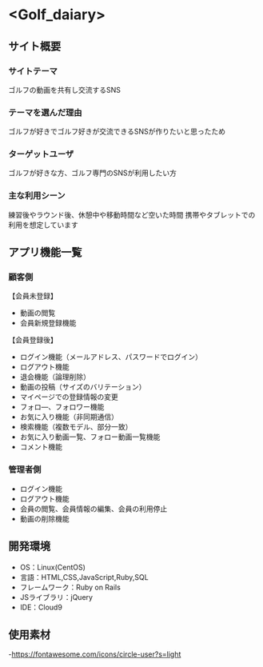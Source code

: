 # <Golf_daiary>

## サイト概要
### サイトテーマ
ゴルフの動画を共有し交流するSNS

### テーマを選んだ理由
ゴルフが好きでゴルフ好きが交流できるSNSが作りたいと思ったため
### ターゲットユーザ
ゴルフが好きな方、ゴルフ専門のSNSが利用したい方

### 主な利用シーン
練習後やラウンド後、休憩中や移動時間など空いた時間
携帯やタブレットでの利用を想定しています

## アプリ機能一覧

### 顧客側
【会員未登録】
* 動画の閲覧
* 会員新規登録機能

【会員登録後】
* ログイン機能（メールアドレス、パスワードでログイン）
* ログアウト機能
* 退会機能（論理削除）
* 動画の投稿（サイズのバリテーション）
* マイページでの登録情報の変更
* フォロ―、フォロワー機能
* お気に入り機能（非同期通信）
* 検索機能（複数モデル、部分一致）
* お気に入り動画一覧、フォロー動画一覧機能
* コメント機能

### 管理者側
* ログイン機能
* ログアウト機能
* 会員の閲覧、会員情報の編集、会員の利用停止
* 動画の削除機能


## 開発環境
- OS：Linux(CentOS)
- 言語：HTML,CSS,JavaScript,Ruby,SQL
- フレームワーク：Ruby on Rails
- JSライブラリ：jQuery
- IDE：Cloud9

## 使用素材
-https://fontawesome.com/icons/circle-user?s=light
